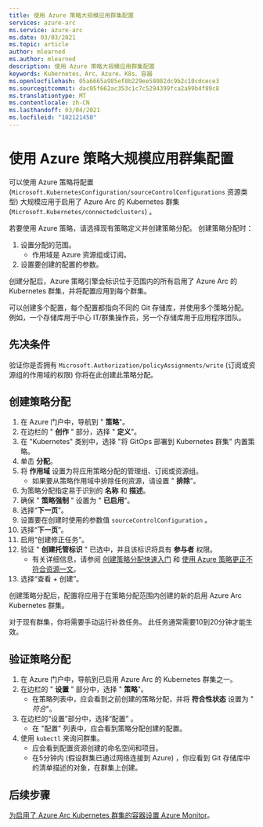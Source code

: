 ```yaml
---
title: 使用 Azure 策略大规模应用群集配置
services: azure-arc
ms.service: azure-arc
ms.date: 03/03/2021
ms.topic: article
author: mlearned
ms.author: mlearned
description: 使用 Azure 策略大规模应用群集配置
keywords: Kubernetes、Arc、Azure、K8s、容器
ms.openlocfilehash: 05a6665a985ef8b229ee58082dc9b2c10cdcece3
ms.sourcegitcommit: dac05f662ac353c1c7c5294399fca2a99b4f89c8
ms.translationtype: MT
ms.contentlocale: zh-CN
ms.lasthandoff: 03/04/2021
ms.locfileid: "102121450"
---
```

# <a name="use-azure-policy-to-apply-cluster-configurations-at-scale"></a>使用 Azure 策略大规模应用群集配置

可以使用 Azure 策略将配置 (`Microsoft.KubernetesConfiguration/sourceControlConfigurations` 资源类型) 大规模应用于启用了 Azure Arc 的 Kubernetes 群集 (`Microsoft.Kubernetes/connectedclusters`) 。

若要使用 Azure 策略，请选择现有策略定义并创建策略分配。 创建策略分配时：
1. 设置分配的范围。
    * 作用域是 Azure 资源组或订阅。 
2. 设置要创建的配置的参数。 

创建分配后，Azure 策略引擎会标识位于范围内的所有启用了 Azure Arc 的 Kubernetes 群集，并将配置应用到每个群集。

可以创建多个配置，每个配置都指向不同的 Git 存储库，并使用多个策略分配。 例如，一个存储库用于中心 IT/群集操作员，另一个存储库用于应用程序团队。

## <a name="prerequisite"></a>先决条件

验证你是否拥有 `Microsoft.Authorization/policyAssignments/write` (订阅或资源组的作用域的权限) 你将在此创建此策略分配。

## <a name="create-a-policy-assignment"></a>创建策略分配

1. 在 Azure 门户中，导航到 " **策略**"。
1. 在边栏的 " **创作** " 部分，选择 " **定义**"。
1. 在 "Kubernetes" 类别中，选择 "将 GitOps 部署到 Kubernetes 群集" 内置策略。 
1. 单击 **分配**。
1. 将 **作用域** 设置为将应用策略分配的管理组、订阅或资源组。
    * 如果要从策略作用域中排除任何资源，请设置 " **排除**"。
1. 为策略分配指定易于识别的 **名称** 和 **描述**。
1. 确保 " **策略强制** " 设置为 " **已启用**"。
1. 选择“**下一页**”。
1. 设置要在创建时使用的参数值 `sourceControlConfiguration` 。
1. 选择“**下一页**”。
1. 启用“创建修正任务”。
1. 验证 " **创建托管标识** " 已选中，并且该标识将具有 **参与者** 权限。 
    * 有关详细信息，请参阅 [创建策略分配快速入门](../../governance/policy/assign-policy-portal.md) 和 [使用 Azure 策略更正不符合资源一文](../../governance/policy/how-to/remediate-resources.md)。
1. 选择“查看 + 创建”。

创建策略分配后，配置将应用于在策略分配范围内创建的新的启用 Azure Arc Kubernetes 群集。

对于现有群集，你将需要手动运行补救任务。 此任务通常需要10到20分钟才能生效。

## <a name="verify-a-policy-assignment"></a>验证策略分配

1. 在 Azure 门户中，导航到已启用 Azure Arc 的 Kubernetes 群集之一。
1. 在边栏的 " **设置** " 部分中，选择 " **策略**"。 
    * 在策略列表中，应会看到之前创建的策略分配，并将 **符合性状态** 设置为 " *符合*"。
1. 在边栏的“设置”部分中，选择“配置” 。
    * 在 "配置" 列表中，应会看到策略分配创建的配置。
1. 使用 `kubectl` 来询问群集。 
    * 应会看到配置资源创建的命名空间和项目。
    * 在5分钟内 (假设群集已通过网络连接到 Azure) ，你应看到 Git 存储库中的清单描述的对象，在群集上创建。

## <a name="next-steps"></a>后续步骤

[为启用了 Azure Arc Kubernetes 群集的容器设置 Azure Monitor](../../azure-monitor/containers/container-insights-enable-arc-enabled-clusters.md)。
